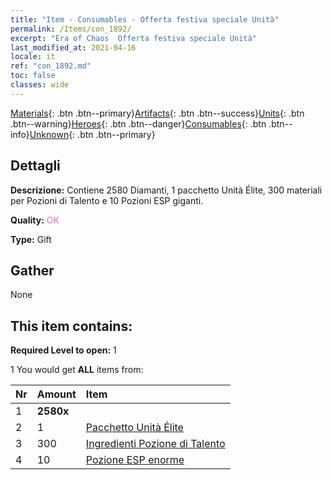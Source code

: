 ```yaml
---
title: "Item - Consumables - Offerta festiva speciale Unità"
permalink: /Items/con_1892/
excerpt: "Era of Chaos  Offerta festiva speciale Unità"
last_modified_at: 2021-04-16
locale: it
ref: "con_1892.md"
toc: false
classes: wide
---
```

 [Materials](/it/Items/){: .btn .btn--primary}[Artifacts](/it/Items/Artifacts/){: .btn .btn--success}[Units](/it/Items/Units/){: .btn .btn--warning}[Heroes](/it/Items/Heroes/){: .btn .btn--danger}[Consumables](/it/Items/Consumables/){: .btn .btn--info}[Unknown](/it/Items/Unknown/){: .btn .btn--primary}

## Dettagli
 **Descrizione:** Contiene 2580 Diamanti, 1 pacchetto Unità Élite, 300 materiali per Pozioni di Talento e 10 Pozioni ESP giganti.

 **Quality:** <span style="color: #DA70D6">OK</span>

 **Type:** Gift

## Gather

  None

## This item contains:

 **Required Level to open:** 1

 1 You would get **ALL** items  from:

  | Nr | Amount |     Item    |
  |:---|:-------|:------------|
  | 1 |  **2580x** | <i class="fas fa-gem"/> |  | 
  | 2 | 1 | [Pacchetto Unità Élite](/it/Items/con_1882/) |  | 
  | 3 | 300 | [Ingredienti Pozione di Talento](/it/Items/con_1120/) |  | 
  | 4 | 10 | [Pozione ESP enorme](/it/Items/con_703/) |  | 
